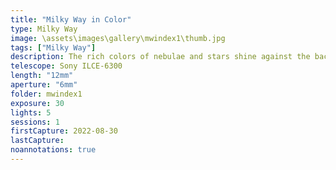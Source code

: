```yaml
---
title: "Milky Way in Color"
type: Milky Way
image: \assets\images\gallery\mwindex1\thumb.jpg
tags: ["Milky Way"]
description: The rich colors of nebulae and stars shine against the backdrop of the Milky Way from Index, WA.
telescope: Sony ILCE-6300
length: "12mm"
aperture: "6mm"
folder: mwindex1
exposure: 30
lights: 5
sessions: 1
firstCapture: 2022-08-30
lastCapture:
noannotations: true
---
```

